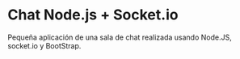 <h1>Chat Node.js + Socket.io</h1>

Pequeña aplicación de una sala de chat realizada usando Node.JS, socket.io y BootStrap.